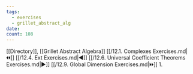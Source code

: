 ```yaml
---
tags:
  - exercises
  - grillet_abstract_alg
date:
count: 108
---
```

[[Directory]], [[Grillet Abstract Algebra]]
[[/12.1. Complexes Exercises.md|🞀🞀]] [[/12.4. Ext Exercises.md|◀]] [[/12.6. Universal Coefficient Theorems Exercises.md|▶]] [[/12.9. Global Dimension Exercises.md|🞂🞂]]
1. 